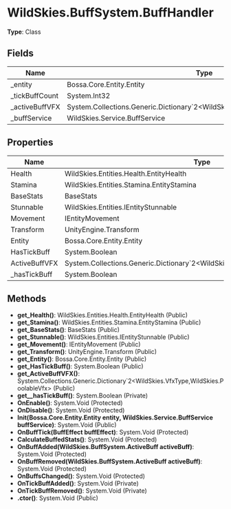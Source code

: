 ﻿# WildSkies.BuffSystem.BuffHandler

**Type**: Class

## Fields

| Name | Type | Access |
|------|------|--------|
| _entity | Bossa.Core.Entity.Entity | Protected |
| _tickBuffCount | System.Int32 | Private |
| _activeBuffVFX | System.Collections.Generic.Dictionary`2<WildSkies.VfxType,WildSkies.PoolableVfx> | Private |
| _buffService | WildSkies.Service.BuffService | Protected |

## Properties

| Name | Type | Access |
|------|------|--------|
| Health | WildSkies.Entities.Health.EntityHealth | Public |
| Stamina | WildSkies.Entities.Stamina.EntityStamina | Public |
| BaseStats | BaseStats | Public |
| Stunnable | WildSkies.Entities.IEntityStunnable | Public |
| Movement | IEntityMovement | Public |
| Transform | UnityEngine.Transform | Public |
| Entity | Bossa.Core.Entity.Entity | Public |
| HasTickBuff | System.Boolean | Public |
| ActiveBuffVFX | System.Collections.Generic.Dictionary`2<WildSkies.VfxType,WildSkies.PoolableVfx> | Public |
| _hasTickBuff | System.Boolean | Private |

## Methods

- **get_Health()**: WildSkies.Entities.Health.EntityHealth (Public)
- **get_Stamina()**: WildSkies.Entities.Stamina.EntityStamina (Public)
- **get_BaseStats()**: BaseStats (Public)
- **get_Stunnable()**: WildSkies.Entities.IEntityStunnable (Public)
- **get_Movement()**: IEntityMovement (Public)
- **get_Transform()**: UnityEngine.Transform (Public)
- **get_Entity()**: Bossa.Core.Entity.Entity (Public)
- **get_HasTickBuff()**: System.Boolean (Public)
- **get_ActiveBuffVFX()**: System.Collections.Generic.Dictionary`2<WildSkies.VfxType,WildSkies.PoolableVfx> (Public)
- **get__hasTickBuff()**: System.Boolean (Private)
- **OnEnable()**: System.Void (Protected)
- **OnDisable()**: System.Void (Protected)
- **Init(Bossa.Core.Entity.Entity entity, WildSkies.Service.BuffService buffService)**: System.Void (Public)
- **OnBuffTick(BuffEffect buffEffect)**: System.Void (Protected)
- **CalculateBuffedStats()**: System.Void (Protected)
- **OnBuffAdded(WildSkies.BuffSystem.ActiveBuff activeBuff)**: System.Void (Protected)
- **OnBuffRemoved(WildSkies.BuffSystem.ActiveBuff activeBuff)**: System.Void (Protected)
- **OnBuffsChanged()**: System.Void (Protected)
- **OnTickBuffAdded()**: System.Void (Private)
- **OnTickBuffRemoved()**: System.Void (Private)
- **.ctor()**: System.Void (Public)

